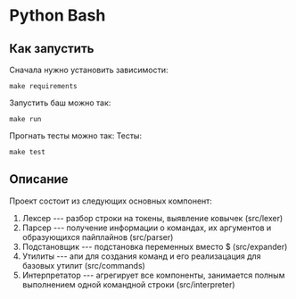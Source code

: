 # Python Bash

## Как запустить
Сначала нужно установить зависимости:
```
make requirements
```

Запустить баш можно так:
```
make run
```

Прогнать тесты можно так:
Тесты:
```
make test
```

## Описание
Проект состоит из следующих основных компонент:

1. Лексер --- разбор строки на токены, выявление ковычек (src/lexer)
2. Парсер --- получение информации о командах, их аргументов и образующихся пайплайнов (src/parser)
3. Подстановщик --- подстановка переменных вместо $ (src/expander)
4. Утилиты --- апи для создания команд и его реализацация для базовых утилит (src/commands)
5. Интерпретатор --- агрегирует все компоненты, занимается полным выполнением одной командной строки (src/interpreter)
